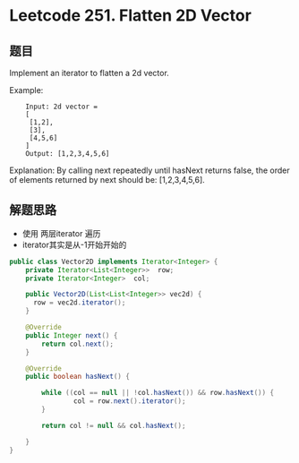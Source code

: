 # Leetcode 251. Flatten 2D Vector

## 题目
Implement an iterator to flatten a 2d vector.

Example:

        Input: 2d vector =
        [
         [1,2],
         [3],
         [4,5,6]
        ]
        Output: [1,2,3,4,5,6]
Explanation: By calling next repeatedly until hasNext returns false,
             the order of elements returned by next should be: [1,2,3,4,5,6].
## 解题思路
   * 使用 两层iterator 遍历
   * iterator其实是从-1开始开始的
```java
public class Vector2D implements Iterator<Integer> {
    private Iterator<List<Integer>>  row;
    private Iterator<Integer>  col;

    public Vector2D(List<List<Integer>> vec2d) {
      row = vec2d.iterator();
    }

    @Override
    public Integer next() {
        return col.next();
    }

    @Override
    public boolean hasNext() {

        while ((col == null || !col.hasNext()) && row.hasNext()) {
                col = row.next().iterator();
        }

        return col != null && col.hasNext();

    }
}
